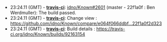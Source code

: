 * <a id="23:24.11">23:24.11 (GMT)</a> - __[travis-ci](https://github.com/travis-ci)__: <a href="https://github.com/idno/Known/issues/2601">idno/Known#2601</a> (master - 22f1a0f : Ben Werdmuller): The build passed.
* <a id="23:24.11">23:24.11 (GMT)</a> - __[travis-ci](https://github.com/travis-ci)__: Change view : https://github.com/idno/Known/compare/e064f066ddbf...22f1a0f2d323
* <a id="23:24.11">23:24.11 (GMT)</a> - __[travis-ci](https://github.com/travis-ci)__: Build details : https://travis-ci.org/idno/Known/builds/92163154
